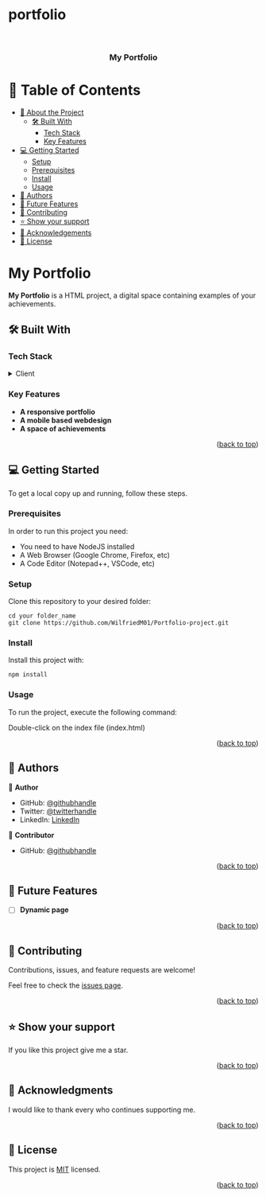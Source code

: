# portfolio<a name="readme-top"></a>

<div align="center">

  <br/>

  <h3><b>My Portfolio</b></h3>

</div>

# 📗 Table of Contents

- [📖 About the Project](#about-project)
  - [🛠 Built With](#built-with)
    - [Tech Stack](#tech-stack)
    - [Key Features](#key-features)
- [💻 Getting Started](#getting-started)
  - [Setup](#setup)
  - [Prerequisites](#prerequisites)
  - [Install](#install)
  - [Usage](#usage)
- [👥 Authors](#authors)
- [🔭 Future Features](#future-features)
- [🤝 Contributing](#contributing)
- [⭐️ Show your support](#support)
- [🙏 Acknowledgements](#acknowledgements)
- [📝 License](#license)

# My Portfolio <a name="about-project"></a>

**My Portfolio** is a HTML project, a digital space containing examples of your achievements.

## 🛠 Built With <a name="built-with"></a>

### Tech Stack <a name="tech-stack"></a>

<details>
  <summary>Client</summary>
  <ul>
    <li><a href="https://developer.mozilla.org/en-US/docs/Web/HTML">HTML</a></li>
    <li><a href="https://developer.mozilla.org/en-US/docs/Web/CSS">CSS</a></li>
  </ul>
</details>

### Key Features <a name="key-features"></a>

- **A responsive portfolio**
- **A mobile based webdesign**
- **A space of achievements**

<p align="right">(<a href="#readme-top">back to top</a>)</p>

## 💻 Getting Started <a name="getting-started"></a>

To get a local copy up and running, follow these steps.

### Prerequisites

In order to run this project you need:

- You need to have NodeJS installed
- A Web Browser (Google Chrome, Firefox, etc)
- A Code Editor (Notepad++, VSCode, etc)

### Setup

Clone this repository to your desired folder:

```
cd your folder_name
git clone https://github.com/WilfriedM01/Portfolio-project.git
```

### Install

Install this project with:

```
npm install
```

### Usage

To run the project, execute the following command:

Double-click on the index file (index.html)

<p align="right">(<a href="#readme-top">back to top</a>)</p>

## 👥 Authors <a name="authors"></a>

👤 **Author**

- GitHub: [@githubhandle](https://github.com/WilfriedM01)
- Twitter: [@twitterhandle](https://twitter.com/WMuyisa)
- LinkedIn: [LinkedIn](https://linkedin.com/in/WMuyisa)

👤 **Contributor**

- GitHub: [@githubhandle](https://github.com/Drod86)

<p align="right">(<a href="#readme-top">back to top</a>)</p>

## 🔭 Future Features <a name="future-features"></a>

- [ ] **Dynamic page**

<p align="right">(<a href="#readme-top">back to top</a>)</p>

## 🤝 Contributing <a name="contributing"></a>

Contributions, issues, and feature requests are welcome!

Feel free to check the [issues page](../../issues/).

<p align="right">(<a href="#readme-top">back to top</a>)</p>

## ⭐️ Show your support <a name="support"></a>

If you like this project give me a star.

<p align="right">(<a href="#readme-top">back to top</a>)</p>

## 🙏 Acknowledgments <a name="acknowledgements"></a>

I would like to thank every who continues supporting me.

<p align="right">(<a href="#readme-top">back to top</a>)</p>

## 📝 License <a name="license"></a>

This project is [MIT](https://github.com/git/git-scm.com/blob/main/MIT-LICENSE.txt) licensed.

<p align="right">(<a href="#readme-top">back to top</a>)</p>
